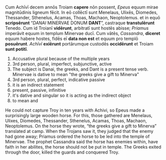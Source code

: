 Cum Achīvī decem annōs Troiam **capere** nōn possent, *Epeus* equum mirae magnitūdinis ligneum fēcit. In eō collēctī sunt Menelaus, Ulixēs, Diomedes, Thessander, Sthenelus, Acamas, Thoas, Machaon, Neoptolemus. et in equō **scripsērunt** “*DANAI* MINERVAE DONUM **DANT**”, castraque **transtulērunt** Tenedo. Cum id Troianī **vidērunt**, arbitratī sunt hostēs abisse; *Priamus* imperāvit equum in templum Minervae ducī. Cum vātēs, *Cassandra*, **diceret** equum habere hostes, fidēs eī **data non est** et equum pro templō **posuērunt**. *Achīvī* **exiērunt** portārumque custodēs **occidērunt** et Troiam **sunt potitī**.
1. Accusative plural because of the multiple years
2. 3rd person, plural, imperfect, subjunctive, active
3. The subject is Danai, the greeks, and Dant is a present tense verb. Minervae is dative to mean "the greeks give a gift to Minerva"
4. 3rd person, plural, perfect, indicative passive
5. it is an indirect statement
6. present, passive, infinitive 
7. it's dative and singular so it is acting as the indirect object
8. to mean and 

He could not capture Troy in ten years with Achivi, so Epeus made a surprisingly large wooden
horse. For this, those gathered are Menelaus, Ulixes, Diomedes, Thessander, Sthenelus, Acamas,
Thoas, Machaon, Neoptolemus. On the horse they wrote, “the greeks give a gift to Minerva”
translated at camp. When the Trojans saw it, they judged that the enemy had gone away; Priamus
ordered the horse to be led into the temple of Minervae. The prophet Cassandra said the horse
has enemies within, have faith in her abilites, the horse should not be put in temple. The Greeks
exited through the door, killed the guards and conquered Troy.

